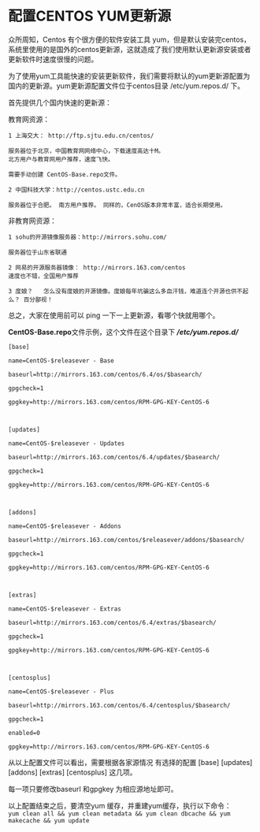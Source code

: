 # 配置CENTOS YUM更新源

众所周知，Centos 有个很方便的软件安装工具  yum，但是默认安装完centos，系统里使用的是国外的centos更新源，这就造成了我们使用默认更新源安装或者更新软件时速度很慢的问题。  

为了使用yum工具能快速的安装更新软件，我们需要将默认的yum更新源配置为国内的更新源。yum更新源配置文件位于centos目录  /etc/yum.repos.d/  下。  

首先提供几个国内快速的更新源：   

教育网资源：
```
1 上海交大： http://ftp.sjtu.edu.cn/centos/

服务器位于北京，中国教育网网络中心，下载速度高达十M。
北方用户与教育网用户推荐，速度飞快。

需要手动创建 CentOS-Base.repo文件。

2 中国科技大学：http://centos.ustc.edu.cn

服务器位于合肥。 南方用户推荐。 同样的，CenOS版本非常丰富，适合长期使用。
``` 

 

非教育网资源：
```
1 sohu的开源镜像服务器：http://mirrors.sohu.com/

服务器位于山东省联通

2 网易的开源服务器镜像： http://mirrors.163.com/centos
速度也不错，全国用户推荐

3 度娘？   怎么没有度娘的开源镜像。度娘每年坑骗这么多血汗钱，难道连个开源也供不起么？ 百分鄙视！
```

 

总之，大家在使用前可以 ping 一下一上更新源，看哪个快就用哪个。   

 

**CentOS-Base.repo**文件示例，这个文件在这个目录下  ***/etc/yum.repos.d/***  
```properties
[base]

name=CentOS-$releasever - Base 

baseurl=http://mirrors.163.com/centos/6.4/os/$basearch/ 

gpgcheck=1 

gpgkey=http://mirrors.163.com/centos/RPM-GPG-KEY-CentOS-6   

 

[updates]

name=CentOS-$releasever - Updates 

baseurl=http://mirrors.163.com/centos/6.4/updates/$basearch/ 

gpgcheck=1 

gpgkey=http://mirrors.163.com/centos/RPM-GPG-KEY-CentOS-6 

 

[addons] 

name=CentOS-$releasever - Addons 

baseurl=http://mirrors.163.com/centos/$releasever/addons/$basearch/ 

gpgcheck=1 

gpgkey=http://mirrors.163.com/centos/RPM-GPG-KEY-CentOS-6 

 

[extras] 

name=CentOS-$releasever - Extras 

baseurl=http://mirrors.163.com/centos/6.4/extras/$basearch/ 

gpgcheck=1 

gpgkey=http://mirrors.163.com/centos/RPM-GPG-KEY-CentOS-6 

 

[centosplus] 

name=CentOS-$releasever - Plus 

baseurl=http://mirrors.163.com/centos/6.4/centosplus/$basearch/ 

gpgcheck=1 

enabled=0 

gpgkey=http://mirrors.163.com/centos/RPM-GPG-KEY-CentOS-6
```

 

 从以上配置文件可以看出，需要根据各家源情况 有选择的配置 [base]  [updates]  [addons]  [extras]  [centosplus]   这几项。  
 
每一项只要修改baseurl 和gpgkey 为相应源地址即可。  
 

以上配置结束之后，要清空yum 缓存，并重建yum缓存，执行以下命令：  
`yum clean all && yum clean metadata && yum clean dbcache && yum makecache && yum update`
